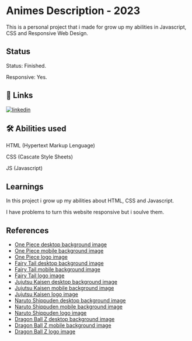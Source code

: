 
# Animes Description  - 2023

This is a personal project that i made for grow up my abilities in Javascript, CSS and Responsive Web Design.
## Status

Status: Finished.

Responsive: Yes.
## 🔗 Links
[![linkedin](https://img.shields.io/badge/linkedin-0A66C2?style=for-the-badge&logo=linkedin&logoColor=white)](https://www.linkedin.com/in/wesllen-ara%C3%BAjo-66327930a/)


## 🛠 Abilities used
HTML (Hypertext Markup Lenguage)

CSS (Cascate Style Sheets)

JS (Javascript)

## Learnings

In this project i grow up my abilities about HTML, CSS and Javascript.

I have problems to turn this website responsive but i soulve them.


## References

 - [One Piece desktop background image](https://wall.alphacoders.com/big.php?i=606284#google_vignette)
 - [One Piece mobile background image](https://wallpapers.com/one-piece-iphone)
 - [One Piece logo image](https://logos-world.net/one-piece-logo/)
 - [Fairy Tail desktop background image](https://www.hdwallpapers.in/fairy_tail_2_4k_hd_anime-wallpapers.html)
 - [Fairy Tail mobile background image](https://wallpaperaccess.com/fairy-tail-phone)
 - [Fairy Tail logo image](https://wall.alphacoders.com/big.php?i=668758)
 - [Jujutsu Kaisen desktop background image](https://wall.alphacoders.com/big.php?i=1185021)
 - [Jujutsu Kaisen mobile background image](https://www.pxfuel.com/en/desktop-wallpaper-jasjp)
 - [Jujutsu Kaisen logo image](https://commons.wikimedia.org/wiki/File:Jujutsu_Kaisen_logo.png)
 - [Naruto Shippuden desktop background image](https://wall.alphacoders.com/big.php?i=790528)
 - [Naruto Shippuden mobile background image](https://wallpapersafari.com/w/hFyXxY)
 - [Naruto Shippuden logo image](https://www.pngitem.com/middle/imJJho_naruto-shippuden-logo-png-transparent-png/)
- [Dragon Ball Z desktop background image](https://wall.alphacoders.com/big.php?i=593477&lang=Portuguese)
- [Dragon Ball Z mobile background image](https://wallpaperaccess.com/dragon-ball-z-phone)
- [Dragon Ball Z logo image](https://www.liblogo.com/lib/dragon-ball-z-logo.html)
